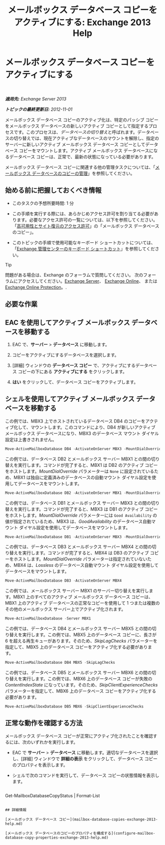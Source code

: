 ﻿---
title: 'メールボックス データベース コピーをアクティブにする: Exchange 2013 Help'
TOCTitle: メールボックス データベース コピーをアクティブにする
ms:assetid: d948269b-c902-4d8d-8c2b-269473359baa
ms:mtpsurl: https://technet.microsoft.com/ja-jp/library/Ee364750(v=EXCHG.150)
ms:contentKeyID: 48270126
ms.date: 05/23/2018
mtps_version: v=EXCHG.150
ms.translationtype: MT
---

# メールボックス データベース コピーをアクティブにする

 

_**適用先:** Exchange Server 2013_

_**トピックの最終更新日:** 2012-11-01_

メールボックス データベース コピーのアクティブ化は、特定のパッシブ コピーをメールボックス データベースの新しいアクティブ コピーとして指定するプロセスです。このプロセスは、*データベースの切り替え*と呼ばれます。データベースの切り替えでは、現在アクティブなデータベースのマウントを解除し、指定のサーバーに新しいアクティブ メールボックス データベース コピーとしてデータベース コピーをマウントします。アクティブ メールボックス データベースになるデータベース コピーは、正常で、最新の状態になっている必要があります。

メールボックス データベース コピーに関連する他の管理タスクについては、「[メールボックス データベースのコピーの管理](managing-mailbox-database-copies-exchange-2013-help.md)」を参照してください。

## 始める前に把握しておくべき情報

  - このタスクの予想所要時間: 1 分

  - この手順を実行する際には、あらかじめアクセス許可を割り当てる必要があります。必要なアクセス許可の一覧については、以下を参照してください。「[高可用性とサイト復元のアクセス許可](high-availability-and-site-resilience-permissions-exchange-2013-help.md)」の「メールボックス データベースのコピー」。

  - このトピックの手順で使用可能なキーボード ショートカットについては、「[Exchange 管理センターのキーボード ショートカット](keyboard-shortcuts-in-the-exchange-admin-center-exchange-online-protection-help.md)」を参照してください。


> [!TIP]
> 問題がある場合は、Exchange のフォーラムで質問してください。 次のフォーラムにアクセスしてください。<A href="https://go.microsoft.com/fwlink/p/?linkid=60612">Exchange Server</A>、 <A href="https://go.microsoft.com/fwlink/p/?linkid=267542">Exchange Online</A>、 または <A href="https://go.microsoft.com/fwlink/p/?linkid=285351">Exchange Online Protection</A>。.



## 必要な作業

## EAC を使用してアクティブ メールボックス データベースを移動する

1.  EAC で、<strong>サーバー</strong> \> <strong>データベース</strong> に移動します。

2.  コピーをアクティブにするデータベースを選択します。

3.  \[詳細\] ウィンドウの <strong>データベース コピー</strong> で、アクティブにするデータベース コピーの下にある <strong>アクティブにする</strong> をクリックします。

4.  <strong>はい</strong> をクリックして、データベース コピーをアクティブします。

## シェルを使用してアクティブ メールボックス データベースを移動する

この例では、MBX3 上でホストされているデータベース DB4 のコピーをアクティブ化して、マウントします。このコマンドにより、DB4 が新しいアクティブ メールボックス データベースになり、MBX3 のデータベース マウント ダイヤル設定は上書きされません。

```powershell
Move-ActiveMailboxDatabase DB4 -ActivateOnServer MBX3 -MountDialOverride:None
```

この例では、データベース DB2 とメールボックス サーバー MBX1 との間の切り替えを実行します。コマンドが完了すると、MBX1 は DB2 のアクティブ コピーをホストします。*MountDialOverride* パラメーターは `None` に設定されているため、MBX1 は独自に定義済みのデータベースの自動マウント ダイヤル設定を使用してデータベースをマウントします。

```powershell
Move-ActiveMailboxDatabase DB2 -ActivateOnServer MBX1 -MountDialOverride:None
```

この例では、データベース DB1 とメールボックス サーバー MBX3 との間の切り替えを実行します。コマンドが完了すると、MBX3 は DB1 のアクティブ コピーをホストします。*MountDialOverride* パラメーターには `Good Availability` の値が指定されているため、MBX3 は、*GoodAvailability* のデータベース自動マウント ダイヤル設定を使用してデータベースをマウントします。

```powershell
Move-ActiveMailboxDatabase DB1 -ActivateOnServer MBX3 -MountDialOverride:GoodAvailability
```

この例では、データベース DB3 とメールボックス サーバー MBX4 との間の切り替えを実行します。コマンドが完了すると、MBX4 は DB3 のアクティブ コピーをホストします。*MountDialOverride* パラメーターは指定されていないため、MBX4 は、*Lossless* のデータベース自動マウント ダイヤル設定を使用してデータベースをマウントします。

```powershell
Move-ActiveMailboxDatabase DB3 -ActivateOnServer MBX4
```

この例では、メールボックス サーバー MBX1 のサーバー切り替えを実行します。MBX1 上のすべてのアクティブ メールボックス データベース コピーは、MBX1 上のアクティブ データベースの正常なコピーを使用して 1 つまたは複数のその他のメールボックス サーバー上でアクティブ化されます。

```powershell
Move-ActiveMailboxDatabase -Server MBX1
```

この例では、データベース DB4 とメールボックス サーバー MBX5 との間の切り替えを実行します。この例では、MBX5 上のデータベース コピーに、長さが 6 を超える再生キューがあります。そのため、*SkipLagChecks* パラメーターを指定して、MBX5 上のデータベース コピーをアクティブ化する必要があります。

```powershell
Move-ActiveMailboxDatabase DB4 MBX5 -SkipLagChecks
```

この例では、データベース DB5 とメールボックス サーバー MBX6 との間の切り替えを実行します。この例では、MBX6 上のデータベース コピーが失敗の *ContentIndexState* になっています。そのため、*SkipClientExperienceChecks* パラメーターを指定して、MBX6 上のデータベース コピーをアクティブ化する必要があります。

```powershell
Move-ActiveMailboxDatabase DB5 MBX6 -SkipClientExperienceChecks
```

## 正常な動作を確認する方法

メールボックス データベース コピーが正常にアクティブ化されたことを確認するには、次のいずれかを実行します。

  - EAC で <strong>サーバー</strong> \> <strong>データベース</strong> に移動します。適切なデータベースを選択し、\[詳細\] ウィンドウで <strong>詳細の表示</strong> をクリックして、データベース コピーのプロパティを表示します。

  - シェルで次のコマンドを実行して、データベース コピーの状態情報を表示します。
    
    ```powershell
Get-MailboxDatabaseCopyStatus <DatabaseCopyName> | Format-List
```

## 詳細情報

[メールボックス データベース コピー](mailbox-database-copies-exchange-2013-help.md)

[メールボックス データベースのコピーのプロパティを構成する](configure-mailbox-database-copy-properties-exchange-2013-help.md)

